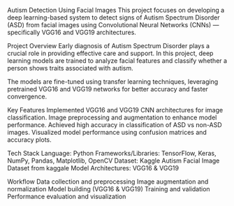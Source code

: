 Autism Detection Using Facial Images
This project focuses on developing a deep learning-based system to detect signs of Autism Spectrum Disorder (ASD) from facial images using Convolutional Neural Networks (CNNs) — specifically VGG16 and VGG19 architectures.

Project Overview
Early diagnosis of Autism Spectrum Disorder plays a crucial role in providing effective care and support. In this project, deep learning models are trained to analyze facial features and classify whether a person shows traits associated with autism.

The models are fine-tuned using transfer learning techniques, leveraging pretrained VGG16 and VGG19 networks for better accuracy and faster convergence.

Key Features
Implemented VGG16 and VGG19 CNN architectures for image classification.
Image preprocessing and augmentation to enhance model performance.
Achieved high accuracy in classification of ASD vs non-ASD images.
Visualized model performance using confusion matrices and accuracy plots.

Tech Stack
Language: Python
Frameworks/Libraries: TensorFlow, Keras, NumPy, Pandas, Matplotlib, OpenCV
Dataset: Kaggle Autism Facial Image Dataset from kaggale
Model Architectures: VGG16 & VGG19

Workflow
Data collection and preprocessing
Image augmentation and normalization
Model building (VGG16 & VGG19)
Training and validation
Performance evaluation and visualization



